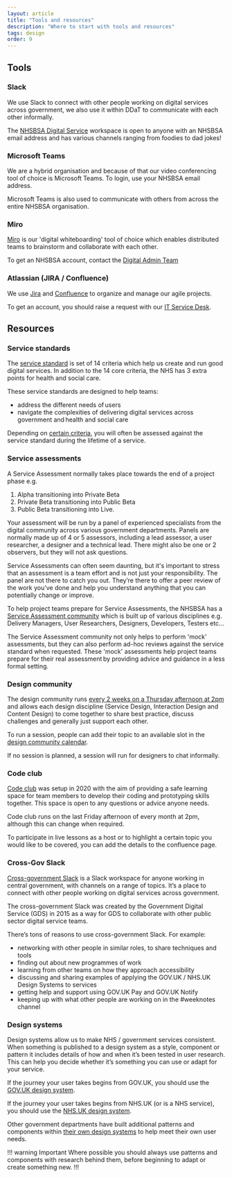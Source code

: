 ```yaml
---
layout: article
title: "Tools and resources"
description: "Where to start with tools and resources"
tags: design
order: 9
---
```


## Tools

### Slack

We use Slack to connect with other people working on digital services across government, we also use it within DDaT to communicate with each other informally. 

The [NHSBSA Digital Service](https://nhsbsadigitalservices.slack.com/) workspace is open to anyone with an NHSBSA email address and has various channels ranging from foodies to dad jokes!

### Microsoft Teams

We are a hybrid organisation and because of that our video conferencing tool of choice is Microsoft Teams. To login, use your NHSBSA email address.

Microsoft Teams is also used to communicate with others from across the entire NHSBSA organisation.

### Miro

[Miro](https://miro.com/) is our 'digital whiteboarding' tool of choice which enables distributed teams to brainstorm and collaborate with each other.

To get an NHSBSA account, contact the [Digital Admin Team](https://nhsbsauk.sharepoint.com/sites/DigitalAdminTeam)

### Atlassian (JIRA / Confluence)

We use [Jira](https://www.atlassian.com/software/jira) and [Confluence](https://www.atlassian.com/software/confluence) to organize and manage our agile projects.

To get an account, you should raise a request with our [IT Service Desk](https://nhsbsauk.sharepoint.com/sites/ITUserServices).

## Resources

### Service standards

The [service standard](https://service-manual.nhs.uk/standards-and-technology/service-standard) is set of 14 criteria which help us create and run good digital services. In addition to the 14 core criteria, the NHS has 3 extra points for health and social care.

These service standards are designed to help teams: 

- address the different needs of users 
- navigate the complexities of delivering digital services across government and health and social care

Depending on [certain criteria](https://www.gov.uk/service-manual/service-assessments/check-if-need-to-meet-service-standard), you will often be assessed against the service standard during the lifetime of a service. 

### Service assessments

A Service Assessment normally takes place towards the end of a project phase e.g. 

1. Alpha transitioning into Private Beta 
2. Private Beta transitioning into Public Beta 
3. Public Beta transitioning into Live.  

Your assessment will be run by a panel of experienced specialists from the digital community across various government departments. Panels are normally made up of 4 or 5 assessors, including a lead assessor, a user researcher, a designer and a technical lead. There might also be one or 2 observers, but they will not ask questions. 

Service Assessments can often seem daunting, but it's important to stress that an assessment is a team effort and is not just your responsibility. The panel are not there to catch you out. They’re there to offer a peer review of the work you’ve done and help you understand anything that you can potentially change or improve. 

To help project teams prepare for Service Assessments, the NHSBSA has a [Service Assessment community](https://teams.microsoft.com/l/channel/19%3a9d236843d94d4589bf2dda569cb29980%40thread.tacv2/Service%2520Assessments?groupId=901d4e4d-5a07-4d45-b5b1-adfd4c6b6d86&tenantId=cf6d0482-86b1-4f88-8c0c-3b4de4cb402c) which is built up of various disciplines e.g. Delivery Managers, User Researchers, Designers, Developers, Testers etc... 

The Service Assessment community not only helps to perform 'mock' assessments, but they can also perform ad-hoc reviews against the service standard when requested. These 'mock' assessments help project teams prepare for their real assessment by providing advice and guidance in a less formal setting. 

### Design community

The design community runs [every 2 weeks on a Thursday afternoon at 2pm](https://teams.microsoft.com/l/meetup-join/19%3ameeting_YTZkMDVhN2EtMzg5MC00YWVlLTllOGQtMWM5ODhmOGQyNGQx%40thread.v2/0?context=%7b%22Tid%22%3a%22cf6d0482-86b1-4f88-8c0c-3b4de4cb402c%22%2c%22Oid%22%3a%22f093e82e-244e-4529-bbe1-301b5e2691d0%22%7d) and allows each design discipline (Service Design, Interaction Design and Content Design) to come together to share best practice, discuss challenges and generally just support each other.

To run a session, people can add their topic to an available slot in the [design community calendar](https://teams.microsoft.com/l/entity/1c256a65-83a6-4b5c-9ccf-78f8afb6f1e8/_djb2_msteams_prefix_2670613932?context=%7B%22subEntityId%22%3Anull%2C%22channelId%22%3A%2219%3A5ee283d87bbc4ad7b8616f85d7c8b734%40thread.tacv2%22%7D&groupId=901d4e4d-5a07-4d45-b5b1-adfd4c6b6d86&tenantId=cf6d0482-86b1-4f88-8c0c-3b4de4cb402c&allowXTenantAccess=false).

If no session is planned, a session will run for designers to chat informally.

### Code club

[Code club](https://bsa2468.atlassian.net/wiki/spaces/CoP/pages/3824451631/Code+club) was setup in 2020 with the aim of providing a safe learning space for team members to develop their coding and prototyping skills together. This space is open to any questions or advice anyone needs.

Code club runs on the last Friday afternoon of every month at 2pm, although this can change when required.

To participate in live lessons as a host or to highlight a certain topic you would like to be covered, you can add the details to the confluence page.

### Cross-Gov Slack

[Cross-government Slack](https://ukgovernmentdigital.slack.com/) is a Slack workspace for anyone working in central government, with channels on a range of topics. It’s a place to connect with other people working on digital services across government.

The cross-government Slack was created by the Government Digital Service (GDS) in 2015 as a way for GDS to collaborate with other public sector digital service teams.

There’s tons of reasons to use cross-government Slack. For example:

- networking with other people in similar roles, to share techniques and tools
- finding out about new programmes of work
- learning from other teams on how they approach accessibility
- discussing and sharing examples of applying the GOV.UK / NHS.UK Design Systems to services
- getting help and support using GOV.UK Pay and GOV.UK Notify
- keeping up with what other people are working on in the #weeknotes channel

### Design systems

Design systems allow us to make NHS / government services consistent. When something is published to a design system as a style, component or pattern it includes details of how and when it’s been tested in user research. This can help you decide whether it’s something you can use or adapt for your service.

If the journey your user takes begins from GOV.UK, you should use the [GOV.UK design system](https://design-system.service.gov.uk/).

If the journey your user takes begins from NHS.UK (or is a NHS service), you should use the [NHS.UK design system](https://service-manual.nhs.uk/design-system). 

Other government departments have built additional patterns and components within [their own design systems](https://github.com/ctdesign/gov-design-systems-list) to help meet their own user needs.

!!! warning Important
Where possible you should always use patterns and components with research behind them, before beginning to adapt or create something new.
!!!